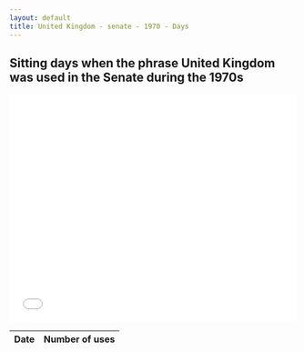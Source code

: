 ```yaml
---
layout: default
title: United Kingdom - senate - 1970 - Days
---
```

## Sitting days when the phrase **United Kingdom** was used in the Senate during the 1970s

<iframe width="100%" height="400" frameborder="0" scrolling="no" src="//plot.ly/~wragge/1925.embed"></iframe>

| Date | Number of uses |
|--------------|----------------|
